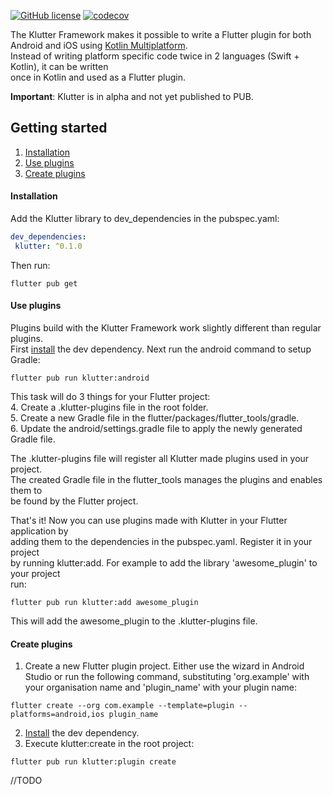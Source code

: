 [![GitHub license](https://img.shields.io/github/license/buijs-dev/klutter-dart?color=black&logoColor=black)](https://github.com/buijs-dev/klutter-dart/blob/main/LICENSE) 
[![codecov](https://codecov.io/gh/buijs-dev/klutter-dart/branch/main/graph/badge.svg?token=AS154MVM51)](https://codecov.io/gh/buijs-dev/klutter-dart)

The Klutter Framework makes it possible to write a Flutter plugin for both Android and iOS using [Kotlin Multiplatform](https://kotlinlang.org/docs/multiplatform.html).  
Instead of writing platform specific code twice in 2 languages (Swift + Kotlin), it can be written  
once in Kotlin and used as a Flutter plugin.

<B>Important</B>: Klutter is in alpha and not yet published to PUB.

## Getting started
1. [Installation](#Installation)
2. [Use plugins](#Use%20plugins)
3. [Create plugins](#Create%20plugins)

#### Installation
Add the Klutter library to dev_dependencies in the pubspec.yaml:

```yaml  
dev_dependencies:  
 klutter: ^0.1.0
 ```  
  
Then run:  
  
```shell  
flutter pub get
```  
  
#### Use plugins  
Plugins build with the Klutter Framework work slightly different than regular plugins.  
First [install](#Installation) the dev dependency. Next run the android command to setup Gradle:  
  
```shell  
flutter pub run klutter:android
```  
  
This task will do 3 things for your Flutter project:  
 4. Create a .klutter-plugins file in the root folder.  
 5. Create a new Gradle file in the flutter/packages/flutter_tools/gradle.  
 6. Update the android/settings.gradle file to apply the newly generated Gradle file.  
  
The .klutter-plugins file will register all Klutter made plugins used in your project.  
The created Gradle file in the flutter_tools manages the plugins and enables them to  
be found by the Flutter project.  
  
That's it! Now you can use plugins made with Klutter in your Flutter application by   
adding them to the dependencies in the pubspec.yaml. Register it in your project  
by running klutter:add. For example to add the library 'awesome_plugin' to your project  
run:  
  
```shell  
flutter pub run klutter:add awesome_plugin 
```  
  
This will add the awesome_plugin to the .klutter-plugins file.  
  
#### Create plugins  

 1. Create a new Flutter plugin project. Either use the wizard in Android Studio or run the following command, substituting 'org.example' with your organisation name and  'plugin_name' with your plugin name:
  
```shell  
flutter create --org com.example --template=plugin --platforms=android,ios plugin_name
```  
  
  2.  [Install](#Installation) the dev dependency.
  3. Execute klutter:create in the root project:

```shell  
flutter pub run klutter:plugin create  
```  

//TODO 